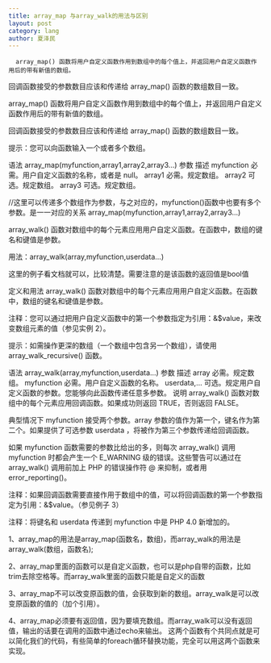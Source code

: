 ```yaml
---
title: array_map 与array_walk的用法与区别
layout: post
category: lang
author: 夏泽民
---
```

      array_map() 函数将用户自定义函数作用到数组中的每个值上，并返回用户自定义函数作用后的带有新值的数组。
回调函数接受的参数数目应该和传递给 array_map() 函数的数组数目一致。
<!-- more -->
array_map() 函数将用户自定义函数作用到数组中的每个值上，并返回用户自定义函数作用后的带有新值的数组。

回调函数接受的参数数目应该和传递给 array_map() 函数的数组数目一致。

提示：您可以向函数输入一个或者多个数组。

语法
array_map(myfunction,array1,array2,array3...)
参数	描述
myfunction	必需。用户自定义函数的名称，或者是 null。
array1	必需。规定数组。
array2	可选。规定数组。
array3	可选。规定数组。

//这里可以传递多个数组作为参数，与之对应的，myfunction()函数中也要有多个参数。是一一对应的关系
array_map(myfunction,array1,array2,array3...)


array_walk() 函数对数组中的每个元素应用用户自定义函数。在函数中，数组的键名和键值是参数。

用法：array_walk(array,myfunction,userdata…)

这里的例子看文档就可以，比较清楚。需要注意的是该函数的返回值是bool值

定义和用法
array_walk() 函数对数组中的每个元素应用用户自定义函数。在函数中，数组的键名和键值是参数。

注释：您可以通过把用户自定义函数中的第一个参数指定为引用：&$value，来改变数组元素的值（参见实例 2）。

提示：如需操作更深的数组（一个数组中包含另一个数组），请使用 array_walk_recursive() 函数。

语法
array_walk(array,myfunction,userdata...)
参数	描述
array	必需。规定数组。
myfunction	必需。用户自定义函数的名称。
userdata,...	可选。规定用户自定义函数的参数。您能够向此函数传递任意多参数。
说明
array_walk() 函数对数组中的每个元素应用回调函数。如果成功则返回 TRUE，否则返回 FALSE。

典型情况下 myfunction 接受两个参数。array 参数的值作为第一个，键名作为第二个。如果提供了可选参数 userdata ，将被作为第三个参数传递给回调函数。

如果 myfunction 函数需要的参数比给出的多，则每次 array_walk() 调用 myfunction 时都会产生一个 E_WARNING 级的错误。这些警告可以通过在 array_walk() 调用前加上 PHP 的错误操作符 @ 来抑制，或者用 error_reporting()。

注释：如果回调函数需要直接作用于数组中的值，可以将回调函数的第一个参数指定为引用：&$value。（参见例子 3）

注释：将键名和 userdata 传递到 myfunction 中是 PHP 4.0 新增加的。

1、array_map的用法是array_map(函数名，数组)，而array_walk的用法是array_walk(数组，函数名);

2、array_map里面的函数可以是自定义函数，也可以是php自带的函数，比如trim去除空格等。而array_walk里面的函数只能是自定义的函数

3、array_map不可以改变原函数的值，会获取到新的数组。array_walk是可以改变原函数的值的（加个引用）。

4、array_map必须要有返回值，因为要填充数组。而array_walk可以没有返回值，输出的话要在调用的函数中通过echo来输出。
 这两个函数有个共同点就是可以简化我们的代码，有些简单的foreach循环替换功能，完全可以用这两个函数来实现。

